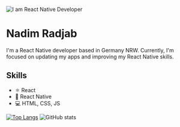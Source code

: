 ![I am React Native Developer](https://crowdbotics.ghost.io/content/images/2020/08/React-Native-Featured-Image.png)
# Nadim Radjab

I'm a React Native developer based in Germany NRW. Currently, I'm focused on updating my apps and improving my React Native skills.

## Skills
* <g-emoji class="g-emoji" alias="atom_symbol" fallback-src="https://github.githubassets.com/images/icons/emoji/unicode/269b.png">⚛</g-emoji> React 
* :iphone: React Native
* :computer: HTML, CSS, JS 

[![Top Langs](https://github-readme-stats.vercel.app/api/top-langs/?username=NadimRadjab)](https://github.com/anuraghazra/github-readme-stats) ![GitHub stats](https://github-readme-stats.vercel.app/api?username=NadimRadjab&show_icons=true&count_private=true)   


